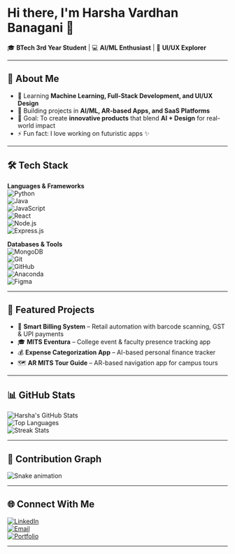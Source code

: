 # Hi there, I'm Harsha Vardhan Banagani 👋  

🎓 **BTech 3rd Year Student** | 💻 **AI/ML Enthusiast** | 🎨 **UI/UX Explorer**  

---

## 🚀 About Me  
- 🌱 Learning **Machine Learning, Full-Stack Development, and UI/UX Design**  
- 🔭 Building projects in **AI/ML, AR-based Apps, and SaaS Platforms**  
- 🎯 Goal: To create **innovative products** that blend **AI + Design** for real-world impact  
- ⚡ Fun fact: I love working on futuristic apps ✨  

---

## 🛠️ Tech Stack  

**Languages & Frameworks**  
![Python](https://img.shields.io/badge/Python-3776AB?style=for-the-badge&logo=python&logoColor=white)  
![Java](https://img.shields.io/badge/Java-ED8B00?style=for-the-badge&logo=openjdk&logoColor=white)  
![JavaScript](https://img.shields.io/badge/JavaScript-323330?style=for-the-badge&logo=javascript&logoColor=F7DF1E)  
![React](https://img.shields.io/badge/React-20232A?style=for-the-badge&logo=react&logoColor=61DAFB)  
![Node.js](https://img.shields.io/badge/Node.js-339933?style=for-the-badge&logo=nodedotjs&logoColor=white)  
![Express.js](https://img.shields.io/badge/Express.js-000000?style=for-the-badge&logo=express&logoColor=white)  

**Databases & Tools**  
![MongoDB](https://img.shields.io/badge/MongoDB-4EA94B?style=for-the-badge&logo=mongodb&logoColor=white)  
![Git](https://img.shields.io/badge/Git-F05032?style=for-the-badge&logo=git&logoColor=white)  
![GitHub](https://img.shields.io/badge/GitHub-181717?style=for-the-badge&logo=github&logoColor=white)  
![Anaconda](https://img.shields.io/badge/Anaconda-42B029?style=for-the-badge&logo=anaconda&logoColor=white)  
![Figma](https://img.shields.io/badge/Figma-F24E1E?style=for-the-badge&logo=figma&logoColor=white)  

---

## 📂 Featured Projects  
- 🛒 **Smart Billing System** – Retail automation with barcode scanning, GST & UPI payments  
- 🎓 **MITS Eventura** – College event & faculty presence tracking app  
- 💰 **Expense Categorization App** – AI-based personal finance tracker  
- 🗺️ **AR MITS Tour Guide** – AR-based navigation app for campus tours  

---

## 📊 GitHub Stats  

![Harsha's GitHub Stats](https://github-readme-stats.vercel.app/api?username=YOUR_USERNAME&show_icons=true&theme=tokyonight)  
![Top Languages](https://github-readme-stats.vercel.app/api/top-langs/?username=YOUR_USERNAME&layout=compact&theme=tokyonight)  
![Streak Stats](https://github-readme-streak-stats.herokuapp.com/?user=YOUR_USERNAME&theme=tokyonight)  

---

## 🐍 Contribution Graph  

![Snake animation](https://github.com/YOUR_USERNAME/YOUR_USERNAME/blob/output/github-contribution-grid-snake.svg)  

---

## 🌐 Connect With Me  

[![LinkedIn](https://img.shields.io/badge/LinkedIn-0077B5?style=for-the-badge&logo=linkedin&logoColor=white)](https://www.linkedin.com/in/harsha-vardhan-banagani-98a9082ba/)  
[![Email](https://img.shields.io/badge/Email-D14836?style=for-the-badge&logo=gmail&logoColor=white)](mailto:yourmail@example.com)  
[![Portfolio](https://img.shields.io/badge/Portfolio-000000?style=for-the-badge&logo=firefox&logoColor=white)](#)  

---
